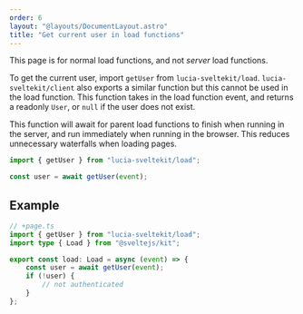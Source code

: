 ```yaml
---
order: 6
layout: "@layouts/DocumentLayout.astro"
title: "Get current user in load functions"
---
```


This page is for normal load functions, and not _server_ load functions.

To get the current user, import `getUser` from `lucia-sveltekit/load`. `lucia-sveltekit/client` also exports a similar function but this cannot be used in the load function. This function takes in the load function event, and returns a readonly `User`, or `null` if the user does not exist.

This function will await for parent load functions to finish when running in the server, and run immediately when running in the browser. This reduces unnecessary waterfalls when loading pages.

```ts
import { getUser } from "lucia-sveltekit/load";

const user = await getUser(event);
```

## Example

```ts
// +page.ts
import { getUser } from "lucia-sveltekit/load";
import type { Load } from "@sveltejs/kit";

export const load: Load = async (event) => {
    const user = await getUser(event);
    if (!user) {
        // not authenticated
    }
};
```
